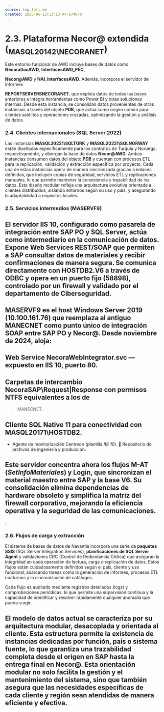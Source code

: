 ```yaml
---
source: tmp_full.md
created: 2025-06-12T13:13:44.674670
---
```

# **2.3. Plataforma Necor@ extendida (<sub>MASQL20142\NECORANET</sub>)**

Este entorno funcional de AWD incluye bases de datos como
**NecoraDocAWD**, **InterfacesAWD_PEC**,

**Necor@AWD** y **NAI_InterfacesAWD**. Además, incorpora el servidor de
informes

**REPORTSERVERSNECORANET**, que explota datos de todas las bases
anteriores e integra herramientas como Power BI y otras soluciones
internas. Desde esta instancia, se consolidan datos provenientes de
otras instancias a través del objeto **PDB**, que actúa como origen
común para clientes satélites y operaciones cruzadas, optimizando la
gestión y análisis de datos.

### **2.4. Clientes internacionales (SQL Server 2022)**

Las instancias **MASQL20221\SQLTURK** y **MASQL20221\SQLNORWAY** están
diseñadas específicamente para los contratos de Turquía y Noruega,
respectivamente, y albergan la base de datos **Necor@AWD**. Ambas
instancias consumen datos del objeto **PDB** y cuentan con procesos ETL
para la replicación, validación y extracción específica por proyecto.
Cada una de estas instancias opera de manera sincronizada gracias a
enlaces definidos, que incluyen copias de seguridad, servicios ETL y
replicaciones manuales, lo que permite mantener la consistencia y
trazabilidad de los datos. Este diseño modular refleja una arquitectura
evolutiva orientada a clientes distribuidos, aislando entornos según su
uso y país, y asegurando la adaptabilidad a requisitos locales.

### **2.5. Servicios intermedios (MASERVF9)**

## El servidor IIS 10, configurado como pasarela de integración entre SAP PO y SQL Server, actúa como intermediario en la comunicación de datos. Expone **Web Services REST/SOAP** que permiten a SAP consultar datos de materiales y recibir confirmaciones de manera segura. Se comunica directamente con HOSTDB2.V6 a través de ODBC y opera en un puerto fijo (58898), controlado por un firewall y validado por el departamento de Ciberseguridad. 

## MASERVF9 es el host Windows Server 2019 (10.100.161.76) que reemplaza al antiguo **MANECNET** como punto único de integración SOAP entre SAP PO y Necor@. Desde noviembre de 2024, aloja: 

## **Web Service NecoraWebIntegrator.svc** — expuesto en IIS 10, puerto 80.

## Carpetas de intercambio **NecoraSAP\Request\|Response** con permisos NTFS equivalentes a los de 

> MANECNET.

## Cliente SQL Native 11 para conectividad con **MASQL20171\HOSTDB2**.

- Agente de monitorización Centreon (plantilla *IIS 10*).  Repositorio
  de archivos de ingeniería y producción.

## Este servidor concentra ahora los flujos M-AT (*SetInfoMateriales*) y Login, que sincronizan el material maestro entre SAP y la base **V6**. Su consolidación elimina dependencias de hardware obsoleto y simplifica la matriz del firewall corporativo, mejorando la eficiencia operativa y la seguridad de las comunicaciones. 

.

### **2.6. Flujos de carga y extracción**

El sistema de bases de datos de Navantia incorpora una serie de
**paquetes SSIS** (SQL Server Integration Services), **planificaciones
de SQL Server Agent** y validaciones CRC (Control de Redundancia
Cíclica) que aseguran la integridad en cada operación de lectura, carga
o replicación de datos. Estos flujos están cuidadosamente definidos
según el país, cliente y uso funcional, abarcando tareas como la
generación de informes, procesos ETL nocturnos y la sincronización de
catálogos.

Cada flujo es auditado mediante registros detallados (logs) y
comprobaciones periódicas, lo que permite una supervisión continua y la
capacidad de identificar y resolver rápidamente cualquier anomalía que
pueda surgir.

## El modelo de datos actual se caracteriza por su arquitectura **modular, desacoplada y orientada al cliente**. Esta estructura permite la existencia de instancias dedicadas por función, país o sistema fuente, lo que garantiza una trazabilidad completa desde el origen en SAP hasta la entrega final en Necor@. Esta orientación modular no solo facilita la gestión y el mantenimiento del sistema, sino que también asegura que las necesidades específicas de cada cliente y región sean atendidas de manera eficiente y efectiva.

